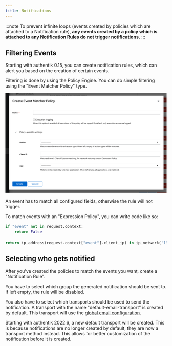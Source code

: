 ```yaml
---
title: Notifications
---
```


:::note
To prevent infinite loops (events created by policies which are attached to a Notification rule), **any events created by a policy which is attached to any Notification Rules do not trigger notifications.**
:::

## Filtering Events

Starting with authentik 0.15, you can create notification rules, which can alert you based on the creation of certain events.

Filtering is done by using the Policy Engine. You can do simple filtering using the "Event Matcher Policy" type.

![](./event_matcher.png)

An event has to match all configured fields, otherwise the rule will not trigger.

To match events with an "Expression Policy", you can write code like so:

```python
if "event" not in request.context:
    return False

return ip_address(request.context["event"].client_ip) in ip_network('192.0.2.0/24')
```

## Selecting who gets notified

After you've created the policies to match the events you want, create a "Notification Rule".

You have to select which group the generated notification should be sent to. If left empty, the rule will be disabled.

You also have to select which transports should be used to send the notification.
A transport with the name "default-email-transport" is created by default. This transport will use the [global email configuration](../installation/docker-compose#email-configuration-optional-but-recommended).

Starting with authentik 2022.6, a new default transport will be created. This is because notifications are no longer created by default, they are now a transport method instead. This allows for better customization of the notification before it is created.
